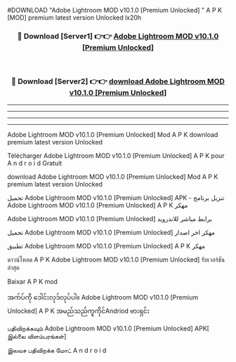 #DOWNLOAD "Adobe Lightroom MOD v10.1.0 [Premium Unlocked] " A P K [MOD] premium latest version Unlocked lx20h 



<div align="center">

<h3>🔴 Download [Server1] 👉👉 <a href="https://apkdownload12.web.app/?title=Adobe Lightroom MOD v10.1.0 [Premium Unlocked] ">Adobe Lightroom MOD v10.1.0 [Premium Unlocked]  </a></h3><br>

<h3>🔴 Download [Server2] 👉👉 <a href="https://apkdownload12.web.app/?title=Adobe Lightroom MOD v10.1.0 [Premium Unlocked] ">download Adobe Lightroom MOD v10.1.0 [Premium Unlocked]  </a></h3>
</div>


----------------------------------------------------------

----------------------------------------------------------

----------------------------------------------------------

----------------------------------------------------------


Adobe Lightroom MOD v10.1.0 [Premium Unlocked]  Mod A P K download premium latest version Unlocked

Télécharger  Adobe Lightroom MOD v10.1.0 [Premium Unlocked]  A P K pour A n d r o i d Gratuit

download Adobe Lightroom MOD v10.1.0 [Premium Unlocked]  Mod A P K premium latest version Unlocked

تحميل Adobe Lightroom MOD v10.1.0 [Premium Unlocked]  APK - تنزيل برنامج Adobe Lightroom MOD v10.1.0 [Premium Unlocked]  A P K مهكر

Adobe Lightroom MOD v10.1.0 [Premium Unlocked]  برابط مباشر للاندرويد

تحميل Adobe Lightroom MOD v10.1.0 [Premium Unlocked]  مهكر اخر اصدار

تطبيق Adobe Lightroom MOD v10.1.0 [Premium Unlocked]  A P K مهكر

ดาวน์โหลด A P K Adobe Lightroom MOD v10.1.0 [Premium Unlocked]  รับเวอร์ชันล่าสุด

Baixar A P K mod

အက်ပ်ကို ဒေါင်းလုဒ်လုပ်ပါ။ Adobe Lightroom MOD v10.1.0 [Premium Unlocked]  A P K အမည်သည်ကူကိုင်Andriod ဗားရှင်း

பதிவிறக்கவும் Adobe Lightroom MOD v10.1.0 [Premium Unlocked]  APK[ இல்லை விளம்பரங்கள்] 
 
இலவச பதிவிறக்க மோட் A n d r o i d



